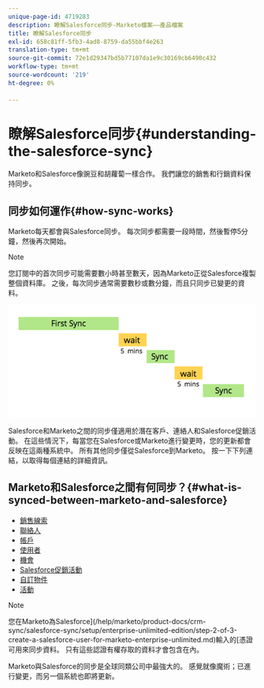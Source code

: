 ```yaml
---
unique-page-id: 4719283
description: 瞭解Salesforce同步-Marketo檔案——產品檔案
title: 瞭解Salesforce同步
exl-id: 658c81ff-5fb3-4ad8-8759-da55bbf4e263
translation-type: tm+mt
source-git-commit: 72e1d29347bd5b77107da1e9c30169cb6490c432
workflow-type: tm+mt
source-wordcount: '219'
ht-degree: 0%

---
```


# 瞭解Salesforce同步{#understanding-the-salesforce-sync}

Marketo和Salesforce像豌豆和胡蘿蔔一樣合作。 我們讓您的銷售和行銷資料保持同步。

## 同步如何運作{#how-sync-works}

Marketo每天都會與Salesforce同步。 每次同步都需要一段時間，然後暫停5分鐘，然後再次開始。

>[!NOTE]
>
>您訂閱中的首次同步可能需要數小時甚至數天，因為Marketo正從Salesforce複製整個資料庫。 之後，每次同步通常需要數秒或數分鐘，而且只同步已變更的資料。

![](assets/sync-illustration.png)

Salesforce和Marketo之間的同步僅適用於潛在客戶、連絡人和Salesforce促銷活動。 在這些情況下，每當您在Salesforce或Marketo進行變更時，您的更新都會反映在這兩種系統中。 所有其他同步僅從Salesforce到Marketo。 按一下下列連結，以取得每個連結的詳細資訊。

## Marketo和Salesforce之間有何同步？{#what-is-synced-between-marketo-and-salesforce}

* [銷售線索](/help/marketo/product-docs/crm-sync/salesforce-sync/sfdc-sync-details/sfdc-sync-lead-sync.md)
* [聯絡人](/help/marketo/product-docs/crm-sync/salesforce-sync/sfdc-sync-details/sfdc-sync-contact-sync.md)
* [帳戶](/help/marketo/product-docs/crm-sync/salesforce-sync/sfdc-sync-details/sfdc-sync-account-sync.md)
* [使用者](/help/marketo/product-docs/crm-sync/salesforce-sync/sfdc-sync-details/sfdc-sync-lead-account-owner-sync.md)
* [機會](/help/marketo/product-docs/crm-sync/salesforce-sync/sfdc-sync-details/sfdc-sync-opportunity-sync.md)
* [Salesforce促銷活動](/help/marketo/product-docs/crm-sync/salesforce-sync/sfdc-sync-details/sfdc-sync-campaign-sync.md)
* [自訂物件](/help/marketo/product-docs/crm-sync/salesforce-sync/sfdc-sync-details/sfdc-sync-custom-object-sync.md)
* [活動](/help/marketo/product-docs/crm-sync/salesforce-sync/sfdc-sync-details/sfdc-sync-activity-sync.md)

>[!NOTE]
>
>您在Marketo為Salesforce](/help/marketo/product-docs/crm-sync/salesforce-sync/setup/enterprise-unlimited-edition/step-2-of-3-create-a-salesforce-user-for-marketo-enterprise-unlimited.md)輸入的[憑證可用來同步資料。 只有這些認證有權存取的資料才會包含在內。

Marketo與Salesforce的同步是全球同類公司中最強大的。 感覺就像魔術；已進行變更，而另一個系統也即將更新。
